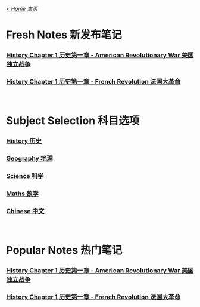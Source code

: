 ###### [< Home 主页](https://jcjovi.github.io)
# Fresh Notes 新发布笔记
### [History Chapter 1 历史第一章 - American Revolutionary War 美国独立战争](https://jcjovi.github.io/subjects/history/chp1/americanrevolutionarywar)
### [History Chapter 1 历史第一章 - French Revolution 法国大革命](https://jcjovi.github.io/subjects/history/chp1/frenchrevolution)

<br>

# Subject Selection 科目选项
### [History 历史](https://jcjovi.github.io/subjects/history/index)
### [Geography 地理](https://jcjovi.github.io/subjects/geography/index)
### [Science 科学](https://jcjovi.github.io/subjects/science/index)
### [Maths 数学](https://jcjovi.github.io/subjects/maths/index)
### [Chinese 中文](https://jcjovi.github.io/subjects/chinese/index)

<br>

# Popular Notes 热门笔记
### [History Chapter 1 历史第一章 - American Revolutionary War 美国独立战争](https://jcjovi.github.io/subjects/history/chp1/americanrevolutionarywar)
### [History Chapter 1 历史第一章 - French Revolution 法国大革命](https://jcjovi.github.io/subjects/history/chp1/frenchrevolution)

